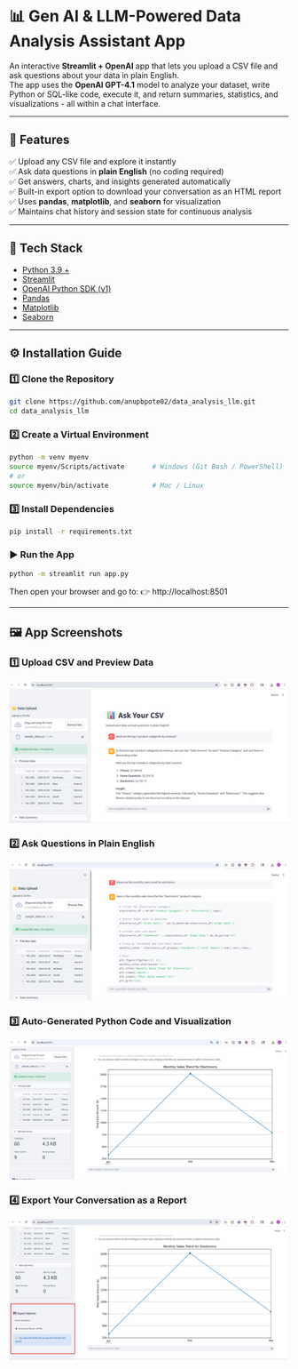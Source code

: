 # 📊  Gen AI & LLM-Powered Data Analysis Assistant App

An interactive **Streamlit + OpenAI** app that lets you upload a CSV file and ask questions about your data in plain English.  
The app uses the **OpenAI GPT-4.1** model to analyze your dataset, write Python or SQL-like code, execute it, and return summaries, statistics, and visualizations - all within a chat interface.

---

## 🚀 Features

✅ Upload any CSV file and explore it instantly  
✅ Ask data questions in **plain English** (no coding required)  
✅ Get answers, charts, and insights generated automatically  
✅ Built-in export option to download your conversation as an HTML report  
✅ Uses **pandas**, **matplotlib**, and **seaborn** for visualization  
✅ Maintains chat history and session state for continuous analysis  

---

## 🧩 Tech Stack

- [Python 3.9 +](https://www.python.org/)
- [Streamlit](https://streamlit.io/)
- [OpenAI Python SDK (v1)](https://github.com/openai/openai-python)
- [Pandas](https://pandas.pydata.org/)
- [Matplotlib](https://matplotlib.org/)
- [Seaborn](https://seaborn.pydata.org/)

---

## ⚙️ Installation Guide

### 1️⃣ Clone the Repository
```bash
git clone https://github.com/anupbpote02/data_analysis_llm.git
cd data_analysis_llm
```

### 2️⃣ Create a Virtual Environment
```bash
python -m venv myenv
source myenv/Scripts/activate       # Windows (Git Bash / PowerShell)
# or
source myenv/bin/activate           # Mac / Linux
```

### 3️⃣ Install Dependencies
```bash
pip install -r requirements.txt
```

### ▶️ Run the App
```bash
python -m streamlit run app.py
```

Then open your browser and go to:
👉 http://localhost:8501


---

## 🖼️ App Screenshots

### 1️⃣ Upload CSV and Preview Data
![Upload CSV](screenshots/step1_upload.png)

### 2️⃣ Ask Questions in Plain English
![Ask Question](screenshots/step2_query.png)

### 3️⃣ Auto-Generated Python Code and Visualization
![Code and Chart](screenshots/step3_chart.png)

### 4️⃣ Export Your Conversation as a Report
![Export Options](screenshots/step4_export.png)
